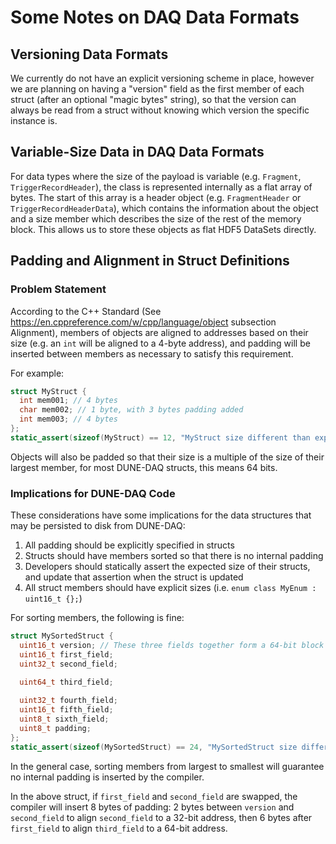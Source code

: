 # Some Notes on DAQ Data Formats

## Versioning Data Formats

We currently do not have an explicit versioning scheme in place, however we are planning on having a "version" field as the first member of each struct (after an optional "magic bytes" string), so that the version can always be read from a struct without knowing which version the specific instance is.

## Variable-Size Data in DAQ Data Formats

For data types where the size of the payload is variable (e.g. `Fragment`, `TriggerRecordHeader`), the class is represented internally as a flat array of bytes. The start of this array is a header object (e.g. `FragmentHeader` or `TriggerRecordHeaderData`), which contains the information about the object and a size member which describes the size of the rest of the memory block. This allows us to store these objects as flat HDF5 DataSets directly.

## Padding and Alignment in Struct Definitions

### Problem Statement
According to the C++ Standard (See https://en.cppreference.com/w/cpp/language/object subsection Alignment), members of objects are aligned to addresses based on their size (e.g. an `int` will be aligned to a 4-byte address), and padding will be inserted between members as necessary to satisfy this requirement.

For example:
```C++
struct MyStruct {
  int mem001; // 4 bytes
  char mem002; // 1 byte, with 3 bytes padding added
  int mem003; // 4 bytes
};
static_assert(sizeof(MyStruct) == 12, "MyStruct size different than expected");
```

Objects will also be padded so that their size is a multiple of the size of their largest member, for most DUNE-DAQ structs, this means 64 bits.

### Implications for DUNE-DAQ Code

These considerations have some implications for the data structures that may be persisted to disk from DUNE-DAQ:

1. All padding should be explicitly specified in structs
2. Structs should have members sorted so that there is no internal padding
3. Developers should statically assert the expected size of their structs, and update that assertion when the struct is updated
4. All struct members should have explicit sizes (i.e. `enum class MyEnum : uint16_t {};`)

For sorting members, the following is fine:
```C++
struct MySortedStruct {
  uint16_t version; // These three fields together form a 64-bit block
  uint16_t first_field;
  uint32_t second_field;
  
  uint64_t third_field;

  uint32_t fourth_field;
  uint16_t fifth_field;
  uint8_t sixth_field;
  uint8_t padding;
};
static_assert(sizeof(MySortedStruct) == 24, "MySortedStruct size different than expected");
```

In the general case, sorting members from largest to smallest will guarantee no internal padding is inserted by the compiler. 

In the above struct, if `first_field` and `second_field` are swapped, the compiler will insert 8 bytes of padding: 2 bytes between `version` and `second_field` to align `second_field` to a 32-bit address, then 6 bytes after `first_field` to align `third_field` to a 64-bit address.